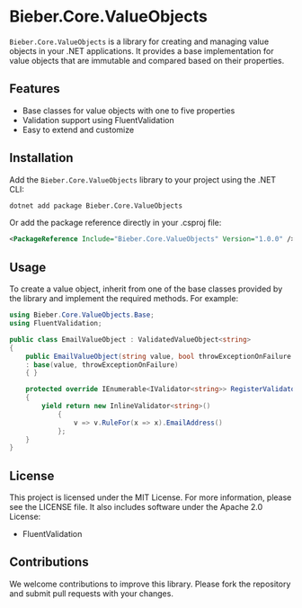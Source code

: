 # Bieber.Core.ValueObjects

`Bieber.Core.ValueObjects` is a library for creating and managing value objects in your .NET applications. It provides a base implementation for value objects that are immutable and compared based on their properties.

## Features

- Base classes for value objects with one to five properties
- Validation support using FluentValidation
- Easy to extend and customize

## Installation

Add the `Bieber.Core.ValueObjects` library to your project using the .NET CLI:

```sh
dotnet add package Bieber.Core.ValueObjects

```
Or add the package reference directly in your .csproj file:
```xml
<PackageReference Include="Bieber.Core.ValueObjects" Version="1.0.0" />

```


## Usage

To create a value object, inherit from one of the base classes provided by the library and implement the required methods. For example:

```c#
using Bieber.Core.ValueObjects.Base; 
using FluentValidation;

public class EmailValueObject : ValidatedValueObject<string>
{ 
	public EmailValueObject(string value, bool throwExceptionOnFailure = true) 
	: base(value, throwExceptionOnFailure) 
	{ }

	protected override IEnumerable<IValidator<string>> RegisterValidators()
	{
		yield return new InlineValidator<string>()
			{
				v => v.RuleFor(x => x).EmailAddress()
			};
	}
}

```

## License

This project is licensed under the MIT License. For more information, please see the LICENSE file.
It also includes software under the Apache 2.0 License:
- FluentValidation

## Contributions

We welcome contributions to improve this library. Please fork the repository and submit pull requests with your changes.
